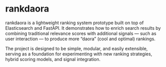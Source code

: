 # rankdaora

rankdaora is a lightweight ranking system prototype built on top of Elasticsearch and FastAPI.
It demonstrates how to enrich search results by combining traditional relevance scores with additional signals — such as user interaction — to produce more “daora” (cool and optimal) rankings.

The project is designed to be simple, modular, and easily extensible, serving as a foundation for experimenting with new ranking strategies, hybrid scoring models, and signal integration.
